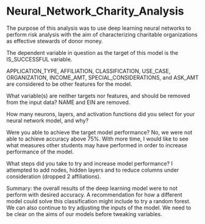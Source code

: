 # Neural_Network_Charity_Analysis

The purpose of this analysis was to use deep learning neural networks to perform risk analysis with the aim of characterizing charitable organizations as effective stewards of donor money.

The dependent variable in question as the target of this model is the IS_SUCCESSFUL variable.

APPLICATION_TYPE, AFFILIATION, CLASSIFICATION, USE_CASE, ORGANIZATION, INCOME_AMT, SPECIAL_CONSIDERATIONS, and ASK_AMT are considered to be other features for the model.

What variable(s) are neither targets nor features, and should be removed from the input data?  NAME and EIN are removed.

How many neurons, layers, and activation functions did you select for your neural network model, and why?

Were you able to achieve the target model performance?  No, we were not able to achieve accuracy above 75%. With more time, I would like to see what measures other students may have performed in order to increase performance of the model. 

What steps did you take to try and increase model performance? I attempted to add nodes, hidden layers and to reduce columns under consideration (dropped 2 affiliations).

Summary: the overall results of the deep learning model were to not perform with desired accuracy. A recommendation for how a different model could solve this classification might include to try a random forest. We can also continue to try adjusting the inputs of the model. We need to be clear on the aims of our models before tweaking variables.
